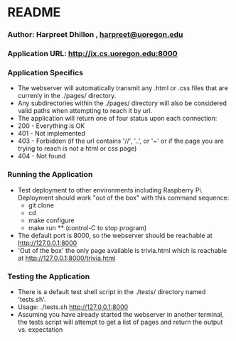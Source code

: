 # README #

### Author: Harpreet Dhillon , harpreet@uoregon.edu ###
### Application URL: http://ix.cs.uoregon.edu:8000 ###

### Application Specifics ###
* The webserver will automatically transmit any .html or .css files that are currenly in the ./pages/ directory.
* Any subdirectories within the ./pages/ directory will also be considered valid paths when attempting to reach it by url.
* The application will return one of four status upon each connection:
 * 200 - Everything is OK
 * 401 - Not implemented
 * 403 - Forbidden (if the url contains '//', '..', or '~' or if the page you are trying to reach is not a html or css page)
 * 404 - Not found


### Running the Application ###
* Test deployment to other environments including Raspberry Pi.  Deployment 
  should work "out of the box" with this command sequence: 
  * git clone <yourGitRepository> <targetDirectory>
  * cd <targetDirectory>
  * make configure
  * make run 
  ** (control-C to stop program)
* The default port is 8000, so the webserver should be reachable at http://127.0.0.1:8000
* 'Out of the box' the only page available is trivia.html which is reachable at http://127.0.0.1:8000/trivia.html
 
### Testing the Application ###
* There is a default test shell script in the ./tests/ directory named 'tests.sh'.
* Usage: ./tests.sh http://127.0.0.1:8000
* Assuming you have already started the webserver in another terminal, the tests script will attempt to get a list of pages and return the output vs. expectation
